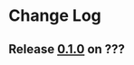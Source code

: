 # Change Log

## Release [0.1.0] on ???


[0.1.0]: https://github.com/stuartsierra/component.pedestal/tree/0.1.0
